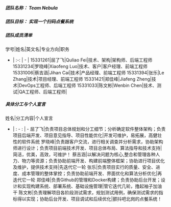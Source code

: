 ##### 团队名称： Team Nebula
##### 团队目标： 实现一个扫码点餐系统
##### 团队成员清单
  学号|姓名|英文名|专业方向|职务
- | :-: | - |
15331261|屈了飞|Quliao Fei|技术、架构|架构师、后端工程师
15331234|罗晓峰|Xiaofeng Luo|技术、客户|客户经理、前端工程师
15331006|蔡吉涵|Jihan Cai|技术|产品经理、前端工程师
15331394|张乐|Le Zhang|技术|项目经理、前端工程师
15331421|郑佳峰|Jiafeng Zheng|技术|DevOps工程师、后端工程师
15331033|陈文彬|Wenbin Chen|技术、测试|QA工程师、后端工程师|
##### 具体分工与个人宣言
姓名|分工内容|个人宣言
- | : - : | -
屈了飞|负责项目总体规划和分工细节；分析确定软件整体架构；负责项目后端开发、项目意见指导、项目性能优化|开发可维护，易拓展，高健壮性的软件系统
罗晓峰|负责跟客户交流，进行相关调查并分析需求，协助架构师进行设计；负责项目前端技术开发、项目总体布局、算法指导和技术支持|简洁，优美，高效，可维护！
蔡吉涵|以解决问题为核心,整合和管理各种人力、物力等资源；负责协助前端开发、构建前端整体框架；协助进行项目优化及维护，提供技术支持|先迭代它一轮
张乐|负责项目实行的质量、安全、进度、成本管理的整体掌控；负责协助前端开发、界面优化和算法分析优化|再迭代它一轮
郑佳峰|负责Github的管理和Docker构建；负责协助后台开发；设计和实现构建系统、部署系统、基础设施管理|管它迭代几轮，撸起袖子加油干
陈文彬|负责理解项目各阶段测试需求，规划测试用例，确保测试需求的指标得以实现；协助后台开发、项目调试和后续优化|颤抖吧北岗的点餐系统！